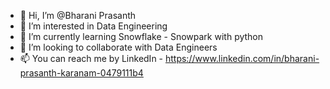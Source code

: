 - 👋 Hi, I’m @Bharani Prasanth
- 👀 I’m interested in Data Engineering
- 🌱 I’m currently learning Snowflake - Snowpark with python
- 💞️ I’m looking to collaborate with Data Engineers
- 📫 You can reach me by LinkedIn - https://www.linkedin.com/in/bharani-prasanth-karanam-0479111b4

<!---
BharaniPrasanth/BharaniPrasanth is a ✨ special ✨ repository because its `README.md` (this file) appears on your GitHub profile.
You can click the Preview link to take a look at your changes.
--->
